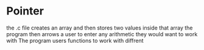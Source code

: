 # Pointer
the .c file creates an array and then stores two values inside that array
the program then arrows a user to enter any arithmetic they would want to work with
The program users functions to work with diffrent
